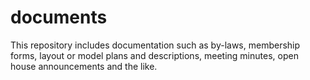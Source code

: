 # documents
This repository includes documentation such as by-laws, membership forms, layout or model plans and descriptions, meeting minutes, open house announcements and the like.
